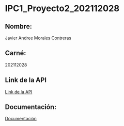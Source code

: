 # IPC1_Proyecto2_202112028

## Nombre: 
Javier Andree Morales Contreras

## Carné:
202112028

## Link de la API
[Link de la API](https://ipc1-c-202112028.herokuapp.com/)

## Documentación: 
[Documentación](https://documenter.getpostman.com/view/20652878/UyrBiFzp)
